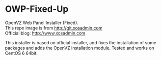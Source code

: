 # OWP-Fixed-Up
OpenVZ Web Panel Installer (Fixed).  
This repo image is from http://git.xosadmin.com  
Official blog: http://www.xosadmin.com

This installer is based on official installer, and fixes the installation of some packages and adds the OpenVZ installation module.
Tested and works on CentOS 6 64bit.
